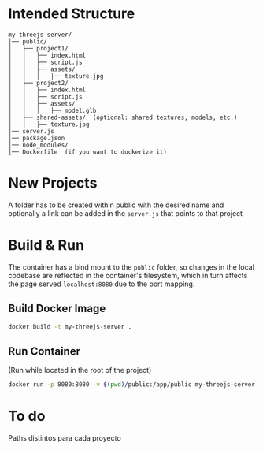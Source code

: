 # Intended Structure
```
my-threejs-server/
│── public/
│   ├── project1/
│   │   ├── index.html
│   │   ├── script.js
│   │   ├── assets/
│   │   │   ├── texture.jpg
│   ├── project2/
│   │   ├── index.html
│   │   ├── script.js
│   │   ├── assets/
│   │   │   ├── model.glb
│   ├── shared-assets/  (optional: shared textures, models, etc.)
│   │   ├── texture.jpg
│── server.js
│── package.json
│── node_modules/
│── Dockerfile  (if you want to dockerize it)
```
# New Projects
A folder has to be created within public with the desired name and optionally a link can be added in the `server.js` that points to that project

# Build & Run
The container has a bind mount to the `public` folder, so changes in the local codebase are reflected in the container's filesystem, which in turn affects the page served `localhost:8080` due to the port mapping.

## Build Docker Image
```bash
docker build -t my-threejs-server .
```
## Run Container
(Run while located in the root of the project)
```bash
docker run -p 8080:8080 -v $(pwd)/public:/app/public my-threejs-server
```


# To do
Paths distintos para cada proyecto